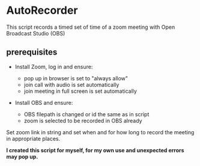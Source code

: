 # AutoRecorder
This script records a timed set of time of a zoom meeting with Open Broadcast Studio (OBS)

## **prerequisites**

* Install Zoom, log in and ensure:
    * pop up in browser is set to "always allow"
    * join call with audio is set automatically
    * join meeting in full screen is set automatically

* Install OBS and ensure:
    * OBS filepath is changed or id the same as in script
    * zoom is selected to be recorded in OBS already

Set zoom link in string and set when and for how long to record the meeting in appropriate places.

**I created this script for myself, for my own use and unexpected errors may pop up.**
